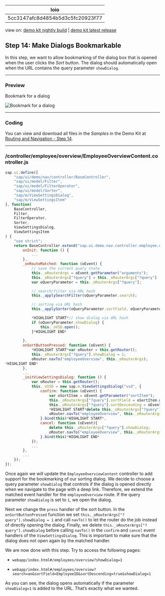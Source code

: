 <!-- loio5cc3147afc8d4854b5d3c5fc20923f77 -->

| loio |
| -----|
| 5cc3147afc8d4854b5d3c5fc20923f77 |

<div id="loio">

view on: [demo kit nightly build](https://openui5nightly.hana.ondemand.com/#/topic/5cc3147afc8d4854b5d3c5fc20923f77) | [demo kit latest release](https://openui5.hana.ondemand.com/#/topic/5cc3147afc8d4854b5d3c5fc20923f77)</div>

## Step 14: Make Dialogs Bookmarkable

In this step, we want to allow bookmarking of the dialog box that is opened when the user clicks the *Sort* button. The dialog should automatically open when the URL contains the query parameter `showDialog`.

***

### Preview

   
  
Bookmark for a dialog<a name="loio5cc3147afc8d4854b5d3c5fc20923f77__fig_r1j_pst_mr"/>

 ![](loioea8f2d0be1cf4582b2d637cd6d85eb63_LowRes.png "Bookmark for a dialog") 

***

### Coding

You can view and download all files in the *Samples* in the Demo Kit at [Routing and Navigation - Step 14](https://openui5.hana.ondemand.com/explored.html#/sample/sap.ui.core.tutorial.navigation.14/preview).

***

### /controller/employee/overview/EmployeeOverviewContent.controller.js

``` js
sap.ui.define([
	"sap/ui/demo/nav/controller/BaseController",
	"sap/ui/model/Filter",
	"sap/ui/model/FilterOperator",
	"sap/ui/model/Sorter",
	"sap/m/ViewSettingsDialog",
	"sap/m/ViewSettingsItem"
], function(
	BaseController,
	Filter,
	FilterOperator,
	Sorter,
	ViewSettingsDialog,
	ViewSettingsItem
) {
	"use strict";
	return BaseController.extend("sap.ui.demo.nav.controller.employee.overview.EmployeeOverviewContent", {
		onInit: function () {
			...
		},
		_onRouteMatched: function (oEvent) {
			// save the current query state
			this._oRouterArgs = oEvent.getParameter("arguments");
			this._oRouterArgs["?query"] = this._oRouterArgs["?query"] || {};
			var oQueryParameter = this._oRouterArgs["?query"];

			// search/filter via URL hash
			this._applySearchFilter(oQueryParameter.search);

			// sorting via URL hash
			this._applySorter(oQueryParameter.sortField, oQueryParameter.sortDescending);

			*HIGHLIGHT START*// show dialog via URL hash
			if (oQueryParameter.showDialog) {
				this._oVSD.open();
			}*HIGHLIGHT END*
			
		},
		onSortButtonPressed: function (oEvent) {
			*HIGHLIGHT START*var oRouter = this.getRouter();
			this._oRouterArgs["?query"].showDialog = 1;
			oRouter.navTo("employeeOverview", this._oRouterArgs);
*HIGHLIGHT END*
		},
		...
		_initViewSettingsDialog: function () {
			var oRouter = this.getRouter();
			this._oVSD = new sap.m.ViewSettingsDialog("vsd", {
				confirm: function (oEvent) {
					var oSortItem = oEvent.getParameter("sortItem");
					this._oRouterArgs["?query"].sortField = oSortItem.getKey();
					this._oRouterArgs["?query"].sortDescending = oEvent.getParameter("sortDescending");
					*HIGHLIGHT START*delete this._oRouterArgs["?query"].showDialog;*HIGHLIGHT END*
					oRouter.navTo("employeeOverview", this._oRouterArgs, true /*without history*/);
				}.bind(this)*HIGHLIGHT START*,
				cancel: function (oEvent){
					delete this._oRouterArgs["?query"].showDialog;
					oRouter.navTo("employeeOverview", this._oRouterArgs, true /*without history*/);
				}.bind(this)*HIGHLIGHT END*
			});
			...
		},
		...
	});
});
```

Once again we will update the `EmployeeOverviewContent` controller to add support for the bookmarking of our sorting dialog. We decide to choose a query parameter `showDialog` that controls if the dialog is opened directly when we navigate to the page with a deep link. Therefore, we extend the matched event handler for the `employeeOverview` route. If the query parameter `showDialog` is set to `1`, we open the dialog.

Next we change the `press` handler of the sort button. In the `onSortButtonPressed` function we set `this._oRouterArgs["?query"].showDialog = 1` and call `navTo()` to let the router do the job instead of directly opening the dialog. Finally, we delete `this._oRouterArgs["?query"].showDialog` before calling `navTo()` in the `confirm` and `cancel` event handlers of the `ViewSettingsDialog`. This is important to make sure that the dialog does not open again by the matched handler.

We are now done with this step. Try to access the following pages:

-   `webapp/index.html#/employees/overview?showDialog=1`

-   `webapp/index.html#/employees/overview?search=an&sortField=EmployeeID&sortDescending=true&showDialog=1`


As you can see, the dialog opens automatically if the parameter `showDialog=1` is added to the URL. That’s exactly what we wanted.

